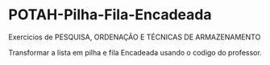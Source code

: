 # POTAH-Pilha-Fila-Encadeada

Exercicios de PESQUISA, ORDENAÇÃO E TÉCNICAS DE ARMAZENAMENTO

Transformar a lista em pilha e fila Encadeada usando o codigo do professor.
